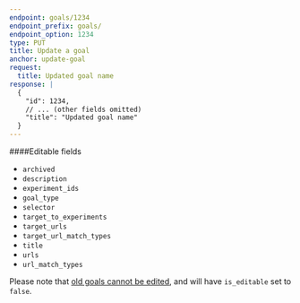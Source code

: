 ```yaml
---
endpoint: goals/1234
endpoint_prefix: goals/
endpoint_option: 1234
type: PUT
title: Update a goal
anchor: update-goal
request:
  title: Updated goal name
response: |
  {
    "id": 1234,
    // ... (other fields omitted)
    "title": "Updated goal name"
  }
---
```


####Editable fields
- `archived`
- `description`
- `experiment_ids`
- `goal_type`
- `selector`
- `target_to_experiments`
- `target_urls`
- `target_url_match_types`
- `title`
- `urls`
- `url_match_types`

Please note that [old goals cannot be edited](https://help.optimizely.com/hc/en-us/articles/200039915-Goals-Measure-the-success-of-your-experiment#retroactive_goals), and will have `is_editable` set to `false`.
